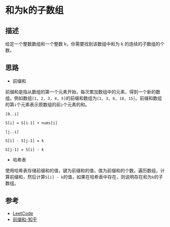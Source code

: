 # 和为k的子数组

## 描述

给定一个整数数组和一个整数 k，你需要找到该数组中和为 k 的连续的子数组的个数。

## 思路

- 前缀和  

前缀和是指从数组的第一个元素开始，每次累加数组中的元素，得到一个新的数组。例如数组`[1, 2, 3, 4, 5]`的前缀和数组为`[1, 3, 6, 10, 15]`。前缀和数组的第`i`个元素表示原数组的前`i`个元素的和。
```text
[0..i]

S[i] = S[i-1] + nums[i]
```

```text
[j..i]

S[i] - S[j-1] = k

S[j-1] = S[i] - k

```

- 哈希表

使用哈希表存储前缀和的值，键为前缀和的值，值为前缀和的个数。遍历数组，计算前缀和，然后计算`S[i] - k`的值，如果在哈希表中存在，则说明存在和为`k`的子数组。

## 参考

- [LeetCode](https://leetcode-cn.com/problems/subarray-sum-equals-k/)
- [前缀和-知乎](https://zhuanlan.zhihu.com/p/436526162)
